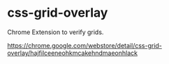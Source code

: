 # css-grid-overlay

Chrome Extension to verify grids.

https://chrome.google.com/webstore/detail/css-grid-overlay/hajfilceeneohkmcakehndmaeonhlack
